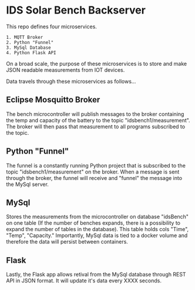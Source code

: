 # IDS Solar Bench Backserver

This repo defines four microservices.

    1. MQTT Broker
    2. Python "Funnel"
    3. MySql Database
    4. Python Flask API

On a broad scale, the purpose of these microservices is to store and make JSON readable measurements from IOT devices. 

Data travels through these microservices as follows...

## Eclipse Mosquitto Broker

The bench microcontroller will publish messages to the broker containing the temp and capacity of the battery to the topic "idsbench1/measurement". The broker will then pass that measurement to all programs subscribed to the topic.

## Python "Funnel"

The funnel is a constantly running Python project that is subscribed to the topic "idsbench1/measurement" on the broker. When a message is sent through the broker, the funnel will receive and "funnel" the message into the MySql server.

## MySql

Stores the measurements from the microcontroller on database "idsBench" on one table (If the number of benches expands, there is a possibility to expand the number of tables in the database). This table holds cols "Time", "Temp", "Capacity." Importantly, MySql data is tied to a docker volume and therefore the data will persist between containers.

## Flask

Lastly, the Flask app allows retival from the MySql database through REST API in JSON format. It will update it's data every XXXX seconds.
